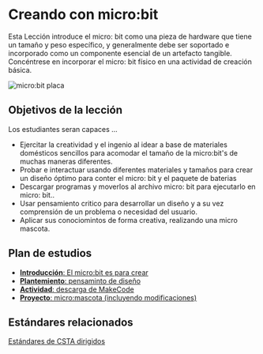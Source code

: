 # Creando con micro:bit

Esta Lección introduce el micro: bit como una pieza de hardware que tiene un tamaño y peso específico, y generalmente debe ser soportado e incorporado como un componente esencial de un artefacto tangible. Concéntrese en incorporar el micro: bit físico en una actividad de creación básica.

![micro:bit placa](/static/courses/csintro/making/microbit-board.png)

## Objetivos de la lección 
Los estudiantes seran capaces ...

* Ejercitar la creatividad y el ingenio al idear a base de materiales domésticos sencillos para acomodar el tamaño de la micro:bit's de muchas maneras diferentes.
* Probar e interactuar usando diferentes materiales y tamaños para crear un diseño óptimo para conter el micro: bit y el paquete de baterias
* Descargar programas y moverlos al archivo micro: bit para ejecutarlo en micro: bit..
* Usar pensamiento critico  para desarrollar un diseño y a su vez comprensión de un problema o necesidad del usuario.
* Aplicar sus conociomintos de forma creativa, realizando una micro mascota. 
	
## Plan de estudios 

* [**Introducción**: El micro:bit es para crear](/courses/csintro/making/introduction)
* [**Plantemiento**: pensaminto de diseño](/courses/csintro/making/unplugged)
* [**Actividad**: descarga de MakeCode ](/courses/csintro/making/activity)
* [**Proyecto**: micro:mascota (incluyendo modificaciones)](/courses/csintro/making/project)

## Estándares relacionados

[Estándares de CSTA dirigidos](/courses/csintro/making/standards)
